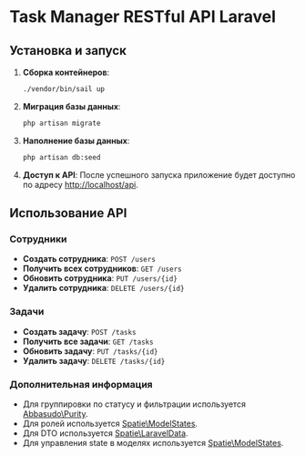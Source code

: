 # Task Manager RESTful API Laravel

## Установка и запуск

1. **Сборка контейнеров**:
   ```bash
   ./vendor/bin/sail up
   ```

2. **Миграция базы данных**:
    ```bash
    php artisan migrate
    ```

3. **Наполнение базы данных**:
    ```bash
    php artisan db:seed
    ```

2. **Доступ к API**:
   После успешного запуска приложение будет доступно по адресу [http://localhost/api](http://localhost/api).

## Использование API

### Сотрудники

- **Создать сотрудника**: `POST /users`
- **Получить всех сотрудников**: `GET /users`
- **Обновить сотрудника**: `PUT /users/{id}`
- **Удалить сотрудника**: `DELETE /users/{id}`

### Задачи

- **Создать задачу**: `POST /tasks`
- **Получить все задачи**: `GET /tasks`
- **Обновить задачу**: `PUT /tasks/{id}`
- **Удалить задачу**: `DELETE /tasks/{id}`

### Дополнительная информация

- Для группировки по статусу и фильтрации используется [Abbasudo\Purity](https://github.com/abbasudo/laravel-purity).
- Для ролей используется [Spatie\ModelStates](https://github.com/spatie/model-states).
- Для DTO используется [Spatie\LaravelData](https://github.com/spatie/laravel-data).
- Для управления state в моделях используется [Spatie\ModelStates](https://spatie.be/docs/laravel-model-states).

